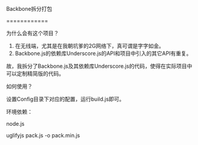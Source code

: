 Backbone拆分打包============为什么会有这个项目？1. 在无线端，尤其是在我朝坑爹的2G网络下，真可谓是字字如金。2. Backbone.js的依赖库Underscore.js的API和项目中引入的其它API有重复。故，我拆分了Backbone.js及其依赖库Underscore.js的代码，使得在实际项目中可以定制精简版的代码。如何使用？设置Config目录下对应的配置，运行build.js即可。环境依赖：node.jsuglifyjs pack.js -o pack.min.js